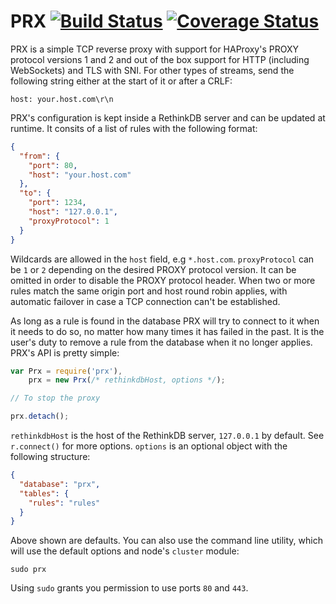 # PRX [![Build Status][ci-img]][ci-url] [![Coverage Status][cover-img]][cover-url]

PRX is a simple TCP reverse proxy with support for HAProxy's PROXY protocol versions 1 and 2 and out of the box support for HTTP (including WebSockets) and TLS with SNI. For other types of streams, send the following string either at the start of it or after a CRLF:

```
host: your.host.com\r\n
```

PRX's configuration is kept inside a RethinkDB server and can be updated at runtime. It consits of a list of rules with the following format:

```json
{
  "from": {
    "port": 80,
    "host": "your.host.com"
  },
  "to": {
    "port": 1234,
    "host": "127.0.0.1",
    "proxyProtocol": 1
  }
}
```

Wildcards are allowed in the `host` field, e.g `*.host.com`. `proxyProtocol` can be `1` or `2` depending on the desired PROXY protocol version. It can be omitted in order to disable the PROXY protocol header. When two or more rules match the same origin port and host round robin applies, with automatic failover in case a TCP connection can't be established.

As long as a rule is found in the database PRX will try to connect to it when it needs to do so, no matter how many times it has failed in the past. It is the user's duty to remove a rule from the database when it no longer applies. PRX's API is pretty simple:

```javascript
var Prx = require('prx'),
    prx = new Prx(/* rethinkdbHost, options */);

// To stop the proxy

prx.detach();
```

`rethinkdbHost` is the host of the RethinkDB server, `127.0.0.1` by default. See `r.connect()` for more options. `options` is an optional object with the following structure:

```json
{
  "database": "prx",
  "tables": {
    "rules": "rules"
  }
}
```

Above shown are defaults. You can also use the command line utility, which will use the default options and node's `cluster` module:

```
sudo prx
```

Using `sudo` grants you permission to use ports `80` and `443`.

[ci-img]: https://circleci.com/gh/manvalls/prx.svg?style=shield
[ci-url]: https://circleci.com/gh/manvalls/prx
[cover-img]: https://coveralls.io/repos/manvalls/prx/badge.svg?branch=master&service=github
[cover-url]: https://coveralls.io/github/manvalls/prx?branch=master
